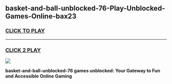 
## basket-and-ball-unblocked-76-Play-Unblocked-Games-Online-bax23
<h3>
<a href="https://premium76.site?title=basket-and-ball-unblocked-76&ref=25A">CLICK TO PLAY</a></h3>
<hr>

<h3>
<a href="https://premium76.site?title=basket-and-ball-unblocked-76&ref=25A">CLICK 2 PLAY</a>
  
</h3>

<a href="https://premium76.site?title=basket-and-ball-unblocked-76&ref=25A"><img src="https://clearcache.store/games.png"></a>


**basket-and-ball-unblocked-76 games unblocked: Your Gateway to Fun and Accessible Online Gaming**
